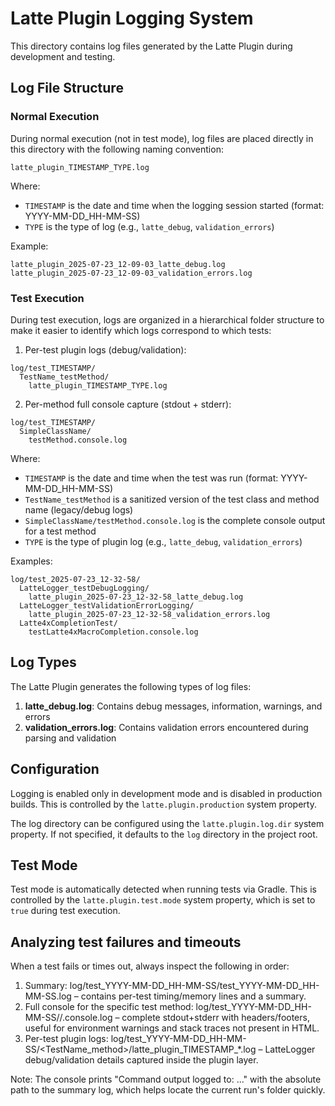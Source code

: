 # Latte Plugin Logging System

This directory contains log files generated by the Latte Plugin during development and testing.

## Log File Structure

### Normal Execution

During normal execution (not in test mode), log files are placed directly in this directory with the following naming convention:

```
latte_plugin_TIMESTAMP_TYPE.log
```

Where:
- `TIMESTAMP` is the date and time when the logging session started (format: YYYY-MM-DD_HH-MM-SS)
- `TYPE` is the type of log (e.g., `latte_debug`, `validation_errors`)

Example:
```
latte_plugin_2025-07-23_12-09-03_latte_debug.log
latte_plugin_2025-07-23_12-09-03_validation_errors.log
```

### Test Execution

During test execution, logs are organized in a hierarchical folder structure to make it easier to identify which logs correspond to which tests:

1) Per-test plugin logs (debug/validation):
```
log/test_TIMESTAMP/
  TestName_testMethod/
    latte_plugin_TIMESTAMP_TYPE.log
```

2) Per-method full console capture (stdout + stderr):
```
log/test_TIMESTAMP/
  SimpleClassName/
    testMethod.console.log
```

Where:
- `TIMESTAMP` is the date and time when the test was run (format: YYYY-MM-DD_HH-MM-SS)
- `TestName_testMethod` is a sanitized version of the test class and method name (legacy/debug logs)
- `SimpleClassName/testMethod.console.log` is the complete console output for a test method
- `TYPE` is the type of plugin log (e.g., `latte_debug`, `validation_errors`)

Examples:
```
log/test_2025-07-23_12-32-58/
  LatteLogger_testDebugLogging/
    latte_plugin_2025-07-23_12-32-58_latte_debug.log
  LatteLogger_testValidationErrorLogging/
    latte_plugin_2025-07-23_12-32-58_validation_errors.log
  Latte4xCompletionTest/
    testLatte4xMacroCompletion.console.log
```

## Log Types

The Latte Plugin generates the following types of log files:

1. **latte_debug.log**: Contains debug messages, information, warnings, and errors
2. **validation_errors.log**: Contains validation errors encountered during parsing and validation

## Configuration

Logging is enabled only in development mode and is disabled in production builds. This is controlled by the `latte.plugin.production` system property.

The log directory can be configured using the `latte.plugin.log.dir` system property. If not specified, it defaults to the `log` directory in the project root.

## Test Mode

Test mode is automatically detected when running tests via Gradle. This is controlled by the `latte.plugin.test.mode` system property, which is set to `true` during test execution.

## Analyzing test failures and timeouts

When a test fails or times out, always inspect the following in order:
1. Summary: log/test_YYYY-MM-DD_HH-MM-SS/test_YYYY-MM-DD_HH-MM-SS.log – contains per-test timing/memory lines and a summary.
2. Full console for the specific test method: log/test_YYYY-MM-DD_HH-MM-SS/<SimpleClassName>/<method>.console.log – complete stdout+stderr with headers/footers, useful for environment warnings and stack traces not present in HTML.
3. Per-test plugin logs: log/test_YYYY-MM-DD_HH-MM-SS/<TestName_method>/latte_plugin_TIMESTAMP_*.log – LatteLogger debug/validation details captured inside the plugin layer.

Note: The console prints "Command output logged to: ..." with the absolute path to the summary log, which helps locate the current run's folder quickly.